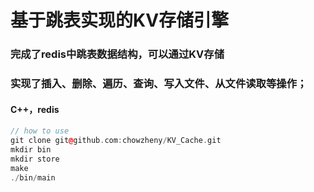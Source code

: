 # 基于跳表实现的KV存储引擎

### 完成了redis中跳表数据结构，可以通过KV存储
### 实现了插入、删除、遍历、查询、写入文件、从文件读取等操作；
#### C++，redis
``` C++ 
// how to use
git clone git@github.com:chowzheny/KV_Cache.git
mkdir bin
mkdir store
make
./bin/main

